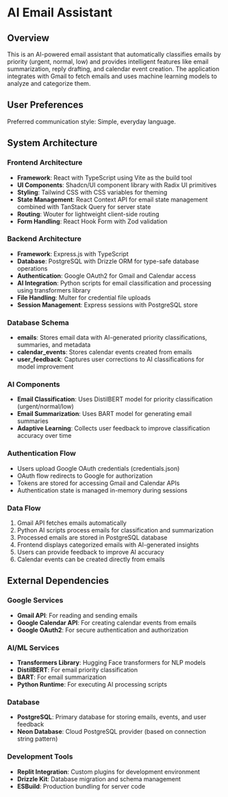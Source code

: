 # AI Email Assistant

## Overview

This is an AI-powered email assistant that automatically classifies emails by priority (urgent, normal, low) and provides intelligent features like email summarization, reply drafting, and calendar event creation. The application integrates with Gmail to fetch emails and uses machine learning models to analyze and categorize them.

## User Preferences

Preferred communication style: Simple, everyday language.

## System Architecture

### Frontend Architecture
- **Framework**: React with TypeScript using Vite as the build tool
- **UI Components**: Shadcn/UI component library with Radix UI primitives
- **Styling**: Tailwind CSS with CSS variables for theming
- **State Management**: React Context API for email state management combined with TanStack Query for server state
- **Routing**: Wouter for lightweight client-side routing
- **Form Handling**: React Hook Form with Zod validation

### Backend Architecture
- **Framework**: Express.js with TypeScript
- **Database**: PostgreSQL with Drizzle ORM for type-safe database operations
- **Authentication**: Google OAuth2 for Gmail and Calendar access
- **AI Integration**: Python scripts for email classification and processing using transformers library
- **File Handling**: Multer for credential file uploads
- **Session Management**: Express sessions with PostgreSQL store

### Database Schema
- **emails**: Stores email data with AI-generated priority classifications, summaries, and metadata
- **calendar_events**: Stores calendar events created from emails
- **user_feedback**: Captures user corrections to AI classifications for model improvement

### AI Components
- **Email Classification**: Uses DistilBERT model for priority classification (urgent/normal/low)
- **Email Summarization**: Uses BART model for generating email summaries
- **Adaptive Learning**: Collects user feedback to improve classification accuracy over time

### Authentication Flow
- Users upload Google OAuth credentials (credentials.json)
- OAuth flow redirects to Google for authorization
- Tokens are stored for accessing Gmail and Calendar APIs
- Authentication state is managed in-memory during sessions

### Data Flow
1. Gmail API fetches emails automatically
2. Python AI scripts process emails for classification and summarization
3. Processed emails are stored in PostgreSQL database
4. Frontend displays categorized emails with AI-generated insights
5. Users can provide feedback to improve AI accuracy
6. Calendar events can be created directly from emails

## External Dependencies

### Google Services
- **Gmail API**: For reading and sending emails
- **Google Calendar API**: For creating calendar events from emails
- **Google OAuth2**: For secure authentication and authorization

### AI/ML Services
- **Transformers Library**: Hugging Face transformers for NLP models
- **DistilBERT**: For email priority classification
- **BART**: For email summarization
- **Python Runtime**: For executing AI processing scripts

### Database
- **PostgreSQL**: Primary database for storing emails, events, and user feedback
- **Neon Database**: Cloud PostgreSQL provider (based on connection string pattern)

### Development Tools
- **Replit Integration**: Custom plugins for development environment
- **Drizzle Kit**: Database migration and schema management
- **ESBuild**: Production bundling for server code